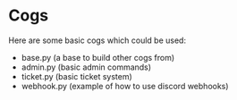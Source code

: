 # Cogs

Here are some basic cogs which could be used:

- base.py (a base to build other cogs from)
- admin.py (basic admin commands)
- ticket.py (basic ticket system)
- webhook.py (example of how to use discord webhooks)